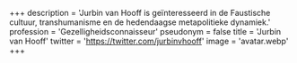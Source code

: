 +++
description = 'Jurbin van Hooff is geïnteresseerd in de Faustische cultuur, transhumanisme en de hedendaagse metapolitieke dynamiek.'
profession = 'Gezelligheidsconnaisseur'
pseudonym = false
title = 'Jurbin van Hooff'
twitter = 'https://twitter.com/jurbinvhooff'
image = 'avatar.webp'
+++
